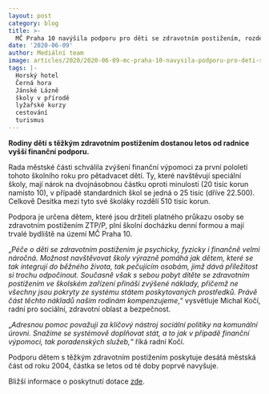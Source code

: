 ```yaml
---
layout: post
category: blog
title: >-
  MČ Praha 10 navýšila podporu pro děti se zdravotním postižením, rozdělí mezi ně přes půl milionu korun
date: '2020-06-09'
author: Mediální team
image: articles/2020/2020-06-09-mc-praha-10-navysila-podporu-pro-deti-se-zdravotnim-postizenim-rozdeli-mezi-ne-pres-pul-milionu-korun.jpg
tags: |-
  Horský hotel
  Černá hora
  Jánské Lázně
  školy v přírodě
  lyžařské kurzy
  cestování
  turismus
---
```

**Rodiny dětí s těžkým zdravotním postižením dostanou letos od radnice vyšší finanční podporu.**

Rada městské části schválila zvýšení finanční výpomoci za první pololetí tohoto školního roku pro pětadvacet dětí. Ty, které navštěvují speciální školy, mají nárok na dvojnásobnou částku oproti minulosti (20 tisíc korun namísto 10), v případě standardních škol se jedná o 25 tisíc (dříve 22.500). Celkově Desítka mezi tyto své školáky rozdělí 510 tisíc korun.

Podpora je určena dětem, které jsou držiteli platného průkazu osoby se zdravotním postižením ZTP/P, plní školní docházku denní formou a mají trvalé bydliště na území MČ Praha 10.

„_Péče o děti se zdravotním postižením je psychicky, fyzicky i finančně velmi náročná. Možnost navštěvovat školy výrazně pomáhá jak dětem, které se tak integrují do běžného života, tak pečujícím osobám, jimž dává příležitost si trochu odpočinout. Současně však s sebou pobyt dítěte se zdravotním postižením ve školském zařízení přináší zvýšené náklady, přičemž ne všechny jsou pokryty ze systému státem poskytovaných prostředků. Právě část těchto nákladů našim rodinám kompenzujeme_,“ vysvětluje Michal Kočí, radní pro sociální, zdravotní oblast a bezpečnost.

„_Adresnou pomoc považuji za klíčový nástroj sociální politiky na komunální úrovni. Snažíme se systémově doplňovat stát, a to jak v případě finanční výpomoci, tak poradenských služeb,“_  říká radní Kočí.

Podporu dětem s těžkým zdravotním postižením poskytuje desátá městská část od roku 2004, částka se letos od té doby poprvé navyšuje.

Bližší informace o poskytnutí dotace  [zde](https://socialniportal.praha10.cz/socialni-a-zdravotni-oblast/oblast-socialni/projekty-mc-v-socialni-oblasti/financni-dary-pro-deti-s-tezkym-zdravotnim-postizenim.aspx).

